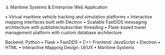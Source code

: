 ⚓ Maritime Systems & Enterprise Web Application

• Virtual maritime vehicle tracking and simulation platforms
• Interactive mapping interfaces built with Electron
• Scalable FastDDS messaging architecture with publisher/subscriber threading
• Flask-based travel management platform with custom database architecture

Backend: Python • Flask • FastDDS • C++
Frontend: JavaScript • Electron • HTML • Interactive Mapping
Design: UI/UX • Maritime Systems
